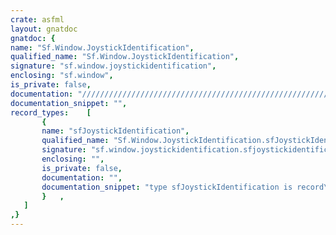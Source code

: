 ```yaml
---
crate: asfml
layout: gnatdoc
gnatdoc: {
name: "Sf.Window.JoystickIdentification",
qualified_name: "Sf.Window.JoystickIdentification",
signature: "sf.window.joystickidentification",
enclosing: "sf.window",
is_private: false,
documentation: "//////////////////////////////////////////////////////////\n//////////////////////////////////////////////////////////\n/ sfJoystickIdentification holds a joystick's identification\n//////////////////////////////////////////////////////////",
documentation_snippet: "",
record_types:    [
       {
       name: "sfJoystickIdentification",
       qualified_name: "Sf.Window.JoystickIdentification.sfJoystickIdentification",
       signature: "sf.window.joystickidentification.sfjoystickidentification",
       enclosing: "",
       is_private: false,
       documentation: "",
       documentation_snippet: "type sfJoystickIdentification is record\n   name : Interfaces.C.Strings.chars_ptr;\n   vendorId : aliased sfUint32;\n   productId : aliased sfUint32;\nend record;",
       }   ,
   ]
,}
---
```

